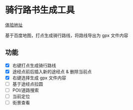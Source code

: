# 骑行路书生成工具

[体验地址](https://cqq626.github.io/cycle-roadbook/)

基于百度地图，打点生成骑行路线，将路线导出为 gpx 文件内容

## 功能

- [x] 右键打点生成骑行路线
- [x] 途经点前后插入新的途经点 & 删除当前点
- [x] 右键选择生成 gpx 文件内容
- [ ] 基于途经点拉圆
- [ ] POI/道路搜索
- [ ] 当前定位
- [ ] 街景查看
